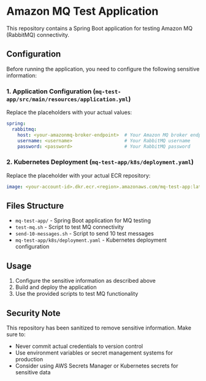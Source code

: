 # Amazon MQ Test Application

This repository contains a Spring Boot application for testing Amazon MQ (RabbitMQ) connectivity.

## Configuration

Before running the application, you need to configure the following sensitive information:

### 1. Application Configuration (`mq-test-app/src/main/resources/application.yml`)

Replace the placeholders with your actual values:

```yaml
spring:
  rabbitmq:
    host: <your-amazonmq-broker-endpoint>  # Your Amazon MQ broker endpoint
    username: <username>                   # Your RabbitMQ username
    password: <password>                   # Your RabbitMQ password
```

### 2. Kubernetes Deployment (`mq-test-app/k8s/deployment.yaml`)

Replace the placeholder with your actual ECR repository:

```yaml
image: <your-account-id>.dkr.ecr.<region>.amazonaws.com/mq-test-app:latest
```

## Files Structure

- `mq-test-app/` - Spring Boot application for MQ testing
- `test-mq.sh` - Script to test MQ connectivity
- `send-10-messages.sh` - Script to send 10 test messages
- `mq-test-app/k8s/deployment.yaml` - Kubernetes deployment configuration

## Usage

1. Configure the sensitive information as described above
2. Build and deploy the application
3. Use the provided scripts to test MQ functionality

## Security Note

This repository has been sanitized to remove sensitive information. Make sure to:
- Never commit actual credentials to version control
- Use environment variables or secret management systems for production
- Consider using AWS Secrets Manager or Kubernetes secrets for sensitive data
